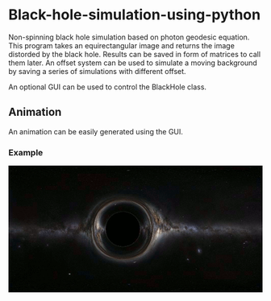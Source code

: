 # Black-hole-simulation-using-python

Non-spinning black hole simulation based on photon geodesic equation.
This program takes an equirectangular image and returns the image distorded by the black hole.
Results can be saved in form of matrices to call them later.
An offset system can be used to simulate a moving background by saving a series of simulations with different offset.

An optional GUI can be used to control the BlackHole class.

## Animation

An animation can be easily generated using the GUI.

### Example

![Black Hole spinning animation](black_hole_moving2.gif)